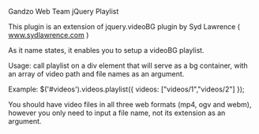 Gandzo Web Team jQuery Playlist

This plugin is an extension of jquery.videoBG plugin by Syd Lawrence ( www.sydlawrence.com )

As it name states, it enables you to setup a videoBG playlist.

Usage: call playlist on a div element that will serve as a bg container, with an array of video path and file names as an argument.

Example: 
$('#videos').videos.playlist({
videos: ["videos/1","videos/2"]
});

You should have video files in all three web formats (mp4, ogv and webm), however you only need to input a file name, not its extension as an argument. 